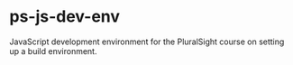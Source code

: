 # ps-js-dev-env
JavaScript development environment for the PluralSight course on setting up a build environment.
